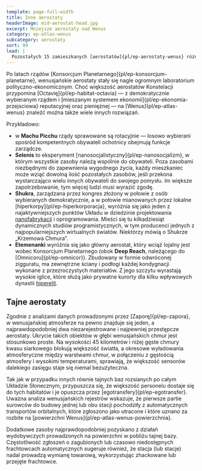 ```yaml
---
template: page-full-width
title: Inne aerostaty
headerImage: mid-aerostat-head.jpg
excerpt: Mniejsze aerostaty nad Wenus
category: ep-atlas-wenus
subcategory: aerostaty
sort: 99
lead: |
  Pozostałych 15 zamieszkanych [aerostatów]{pl/ep-aerostaty-wenus} różni się pod względem kultury, formy i funkcji. Jedną z głównych wolności zagwarantowanych przez [Konstelację Gwiazdy Zarannej]{pl/ep-konstelacja-gwiazdy-zarannej} jest prawo każdego aerostatu do samodzielnego regulowania swoich spraw wewnętrznych. Chociaż wszystkie aerostaty należące do Konstelacji muszą zapewniać swoim obywatelom prawa gwarantowane przez Konstytucję Gwiazdy Zarannej, poza tym są wolne w tworzeniu własnych systemów rządów oraz zasad regulujących ich wewnętrzną gospodarkę.
---
```

Po latach rządów [Konsorcjum Planetarnego]{pl/ep-konsorcjum-planetarne}, wenusjańskie aerostaty stały się nagle ogromnym laboratorium polityczno-ekonomicznym. Choć większość aerostatów Konstelacji przypomina [Octavię]{pl/ep-habitat-octavia} — z demokratycznie wybieranym rządem i [mieszanym systemem ekonomii]{pl/ep-ekonomia-przejsciowa} reputacyjnej oraz pieniężnej — na [Wenus]{pl/ep-atlas-wenus} znaleźć można także wiele innych rozwiązań.

Przykładowo: 
- w **Machu Picchu** rządy sprawowane są rotacyjnie — losowo wybierani spośród kompetentnych obywateli ochotnicy obejmują funkcje zarządcze. 
- **Selenis** to eksperyment [nanosocjalistyczny]{pl/ep-nanosocjalizm}, w którym wszystkie zasoby należą wspólnie do obywateli. Poza zasobami niezbędnymi do zapewnienia wygodnego życia, każdy mieszkaniec może wziąć dowolną ilość pozostałych zasobów, jeśli przekona wystarczająco wielu innych obywateli do swojego pomysłu. Im większe zapotrzebowanie, tym więcej ludzi musi wyrazić zgodę.
- **Shukra**, zarządzana przez kongres złożony w połowie z osób wybieranych demokratycznie, a w połowie mianowanych przez lokalne [hiperkorpy]{pl/ep-hiperkorporacja}, wyróżnia się jako jeden z najaktywniejszych punktów Układu w dziedzinie projektowania [nanofabrykacji](#) i oprogramowania. Mieści się tu kilkadziesiąt dynamicznych studiów programistycznych, w tym producenci jednych z najpopularniejszych wirtualnych światów. Niektórzy mówią o Shukrze „Krzemowa Chmura”.
- **Etemenanki** wyróżnia się jako główny aerostat, który wciąż lojalny jest wobec Konsorcjum Planetarnego (obok **Deep Reach**, należącego do [Omnicoru]{pl/ep-omnicor}). Zbudowany w formie odwróconej zigguratu, ma zewnętrzne ściany i podłogi każdej kondygnacji wykonane z przezroczystych materiałów. Z jego szczytu wyrastają wysokie iglice, które służą jako prywatne kurorty dla kilku wpływowych dynastii [hiperelit](#).

## Tajne aerostaty

Zgodnie z analizami danych prowadzonymi przez [Zaporę]{pl/ep-zapora}, w wenusjańskiej atmosferze na pewno znajduje się jeden, a najprawdopodobniej dwa niezarejestrowane i najpewniej przestępcze aerostaty. Ukrycie takich obiektów w głębi wenusjańskich chmur jest stosunkowo proste. Na wysokości 45 kilometrów i niżej gęste chmury kwasu siarkowego blokują większość światła, a okresowe wyładowania atmosferyczne między warstwami chmur, w połączeniu z gęstością atmosfery i wysokimi temperaturami, sprawiają, że większość sensorów dalekiego zasięgu staje się niemal bezużyteczna.

Tak jak w przypadku innych równie tajnych baz rozsianych po całym Układzie Słonecznym, przypuszcza się, że większość personelu dostaje się do tych habitatów i je opuszcza przez [egotransfery]{pl/ep-egotransfer}. Uważna analiza wenusjańskich rejestrów wskazuje, że pierwsze partie surowców do budowy jednej lub obu stacji pochodziły z automatycznych transportów orbitalnych, które zgłoszono jako utracone i które uznano za rozbite na [powierzchni Wenus]{pl/ep-atlas-wenus-powierzchnia}.

Dodatkowe zasoby najprawdopodobniej pozyskano z działań wydobywczych prowadzonych na powierzchni w pobliżu tajnej bazy. Częstotliwość zgłoszeń o zagubionych lub czasowo niedostępnych frachtowcach automatycznych sugeruje również, że stacja (lub stacje) nadal prowadzą wymianę towarową, wykorzystując zhackowane lub przejęte frachtowce.